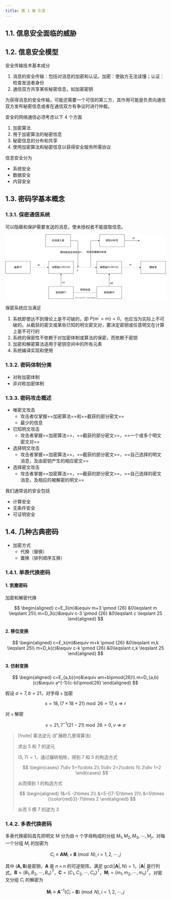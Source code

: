 ```yaml
---
title: 第 1 章 引言
---
```


## 1.1. 信息安全面临的威胁

## 1.2. 信息安全模型

安全传输技术基本成分

1. 消息的安全传输：包括对消息的加密和认证。加密：使敌方无法读懂；认证：检查发送者身份
2. 通信双方共享某些秘密信息，如加密密钥

为获得消息的安全传输，可能还需要一个可信的第三方，其作用可能是负责向通信双方发布秘密信息或者在通信双方有争议时进行仲裁。

安全的网络通信必须考虑以下 4 个方面

1. 加密算法
2. 用于加密算法的秘密信息
3. 秘密信息的分布和共享
4. 使用加密算法和秘密信息以获得安全服务所需协议

信息安全分为

- 系统安全
- 数据安全
- 内容安全

## 1.3. 密码学基本概念

### 1.3.1. 保密通信系统

可以隐蔽和保护需要发送的消息，使未授权者不能提取信息。

![](./assets/crypto01.svg)

保密系统应当满足

1. 系统即使达不到理论上是不可破的，即 $P\{m^\prime = m\}=0$，也应当为实际上不可破的。从截获的密文或某些已知的明文密文对，要决定密钥或任意明文在计算上是不可行的
2. 系统的保密性不依赖于对加密体制或算法的保密，而依赖于密钥
3. 加密和解密算法适用于密钥空间中的所有元素
4. 系统编译实现和使用

### 1.3.2. 密码体制分类

- 对称加密体制
- 非对称加密体制

### 1.3.3. 密码攻击概述

- 唯密文攻击
    - 攻击者仅掌握==加密算法==和==截获的部分密文==
    - 最少的信息
- 已知明文攻击
    - 攻击者掌握==加密算法==，==截获的部分密文==，==一个或多个明文密文对==
- 选择明文攻击
    - 攻击者掌握==加密算法==，==截获的部分密文==，==自己选择的明文消息，及由密钥产生的相应密文==
- 选择密文攻击
    - 攻击者掌握==加密算法==，==截获的部分密文==，==自己选择的密文消息，及相应的被解密的明文==

我们通常说的安全包括

- 计算安全
- 无条件安全
- 可证明安全

## 1.4. 几种古典密码

- 加密方式
    - 代换（替换）
    - 置换（排列顺序互换）

### 1.4.1. 单表代换密码

#### 1. 凯撒密码

加密和解密代换

$$
\begin{aligned}
c=E_3(m)&\equiv m+3 \pmod {26} &0\leqslant m \leqslant 25\\
m=D_3(c)&\equiv c-3 \pmod {26} &0\leqslant c \leqslant 25
\end{aligned}
$$

#### 2. 移位变换

$$
\begin{aligned}
c=E_k(m)&\equiv m+k \pmod {26} &0\leqslant m,k \leqslant 25\\
m=D_k(c)&\equiv c-k \pmod {26} &0\leqslant c,k \leqslant 25
\end{aligned}
$$

#### 3. 仿射变换

$$
\begin{aligned}
c=E_{a,b}(m)&\equiv am+b\pmod{26}\\
m=D_{a,b}(c)&\equiv a^{-1}(c-b)\pmod{26}
\end{aligned}
$$

假设 $a=7,b=21$，对字母 `s` 加密

$$
s=18,(7\times 18+21)\bmod 26=17,s\Rightarrow r
$$

对 `v` 解密

$$
v=21,7^{-1}(21-21)\bmod 26=0,v\Rightarrow a
$$

> [!note] 乘法逆元 (扩展欧几里得算法)
> 
> 求出 5 和 7 的逆元
> 
> $(5,7)=1$，通过辗转相除，得到 7 和 5 的构造方式
> 
> $$
> \begin{cases}
> 7\div 5=1\cdots 2\\
> 5\div 2=2\cdots 1\\
> 2\div 1=2
> \end{cases}
> $$
> 
> 从而得到 1 的构造方式
> 
> $$
> \begin{aligned}
> 1&=5 -2\times 2\\
> &=5-((7-5)\times 2)\\
> &=5\times {\color{red}3}-7\times 2
> \end{aligned}
> $$
> 
> 从而 5 模 7 的逆为 3

### 1.4.2. 多表代换密码

多表代换密码首先把明文 M 分为由 n 个字母构成的分组 $M_1,M_2,M_3,\cdots,M_j$，对每一个分组 $M_i$ 的加密为

$$
C_i\equiv\mathbf{AM}_i+\mathbf{B}\pmod{N},i=1,2,\cdots,j
$$

其中 $(\mathbf{A,B})$是密钥，$\mathbf{A}$ 是 $n\times n$ 的可逆矩阵，满足 $\text{gcd}(|\mathbf{A}|,N)=1$，$|\mathbf{A}|$ 是行列式。$\mathbf{B}=(B_1,B_2,\cdots,B_n)^T$，$\mathbf{C}=(C_1,C_2,\cdots,C_n)^T$，$\mathbf{M}_i=(m_1,m_2,\cdots,m_n)^T$。对密文分组 $C_i$ 的解密为

$$
\mathbf{M}_i\equiv \mathbf{A}^{-1}(C_i-\mathbf{B})\pmod{N},i=1,2,\cdots,j
$$

